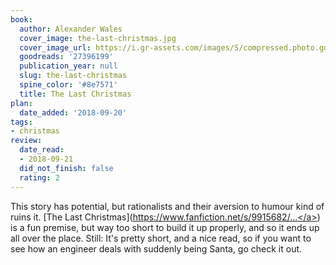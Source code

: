 ```yaml
---
book:
  author: Alexander Wales
  cover_image: the-last-christmas.jpg
  cover_image_url: https://i.gr-assets.com/images/S/compressed.photo.goodreads.com/books/1446240775l/27396199._SX98_.jpg
  goodreads: '27396199'
  publication_year: null
  slug: the-last-christmas
  spine_color: '#8e7571'
  title: The Last Christmas
plan:
  date_added: '2018-09-20'
tags:
- christmas
review:
  date_read:
  - 2018-09-21
  did_not_finish: false
  rating: 2
---
```


This story has potential, but rationalists and their aversion to humour kind of ruins it. [The Last Christmas](<a target="_blank" href="https://www.fanfiction.net/s/9915682/1/The-Last-Christmas" rel="nofollow">https://www.fanfiction.net/s/9915682/...</a>) is a fun premise, but way too short to build it up properly, and so it ends up all over the place. Still: It's pretty short, and a nice read, so if you want to see how an engineer deals with suddenly being Santa, go check it out.
